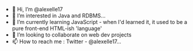 - 👋 Hi, I’m @alexelle17
- 👀 I’m interested in Java and RDBMS...
- 🌱 I’m currently learning JavaScript - when I'd learned it, it used to be a pure front-end HTML-ish 'language'
- 💞️ I’m looking to collaborate on web dev projects
- 📫 How to reach me : Twitter - @alexelle17...

<!---
alexelle17/alexelle17 is a ✨ special ✨ repository because its `README.md` (this file) appears on your GitHub profile.
You can click the Preview link to take a look at your changes.
--->
